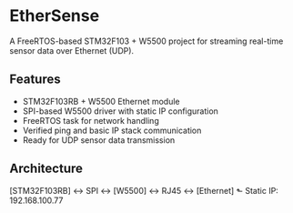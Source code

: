 # EtherSense

A FreeRTOS-based STM32F103 + W5500 project for streaming real-time sensor data over Ethernet (UDP).

## Features

- STM32F103RB + W5500 Ethernet module
- SPI-based W5500 driver with static IP configuration
- FreeRTOS task for network handling
- Verified ping and basic IP stack communication
- Ready for UDP sensor data transmission

## Architecture

[STM32F103RB] ↔️ SPI ↔️ [W5500] ↔️ RJ45 ↔️ [Ethernet] ⬑ Static IP: 192.168.100.77

